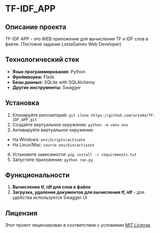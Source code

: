﻿# TF-IDF_APP

## Описание проекта
TF-IDF APP - это WEB приложение для вычисления TF и IDF слов в файле.
(Тестовое задание LestaGames Web Developer)

## Технологический стек
- **Язык программирования:** Python
- **Фреймворки:** Flask
- **Базы данных:** SQLite with SQLAlchemy 
- **Другие инструменты:** Swagger

## Установка
1. Клонируйте репозиторий: `git clone https://github.com/artm44/TF-IDF_APP.git`
2. Создайте виртуальное окружение: `python -m venv env`
3. Активируйте виртуальное окружение:
- На Windows: `env\Scripts\activate`
- На Linux/Mac: `source env/bin/activate`
4. Установите зависимости: `pip install -r requirements.txt`
5. Запустите приложение: `python run.py`

## Функциональности
1. **Вычисление tf, idf для слов в файле** 
2. **Загрузка, удаление документов для вычисления tf, idf** - для удобства используется Swagger UI

## Лицензия
Этот проект лицензирован в соответствии с условиями [MIT License](LICENSE).

